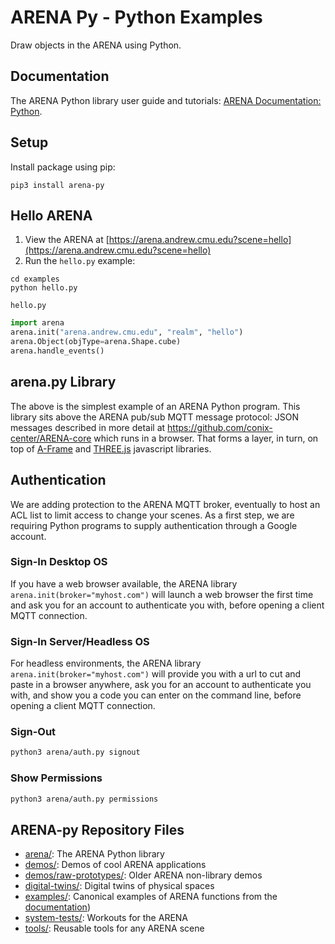 # ARENA Py - Python Examples
Draw objects in the ARENA using Python.

## Documentation
The ARENA Python library user guide and tutorials: [ARENA Documentation: Python](https://conix-center.github.io/ARENA/content/python/).

## Setup
Install package using pip:
```shell
pip3 install arena-py
```

## Hello ARENA
1. View the ARENA at [https://arena.andrew.cmu.edu?scene=hello](https://arena.andrew.cmu.edu?scene=hello)
1. Run the `hello.py` example:
```shell
cd examples
python hello.py
```

`hello.py`
```python
import arena
arena.init("arena.andrew.cmu.edu", "realm", "hello")
arena.Object(objType=arena.Shape.cube)
arena.handle_events()
```

## arena.py Library
The above is the simplest example of an ARENA Python program. This library sits above the ARENA pub/sub MQTT
message protocol: JSON messages described in more detail at https://github.com/conix-center/ARENA-core which runs in a browser. That forms a layer, in turn, on top of [A-Frame](https://aframe.io/) and [THREE.js](http://threejs.org/) javascript libraries.

## Authentication
We are adding protection to the ARENA MQTT broker, eventually to host an ACL list to limit access to change your scenes. As a first step, we are requiring Python programs to supply authentication through a Google account.
### Sign-In Desktop OS
If you have a web browser available, the ARENA library `arena.init(broker="myhost.com")` will launch a web browser the first time and ask you for an account to authenticate you with, before opening a client MQTT connection.
### Sign-In Server/Headless OS
For headless environments, the ARENA library `arena.init(broker="myhost.com")` will provide you with a url to cut and paste in a browser anywhere, ask you for an account to authenticate you with, and show you a code you can enter on the command line, before opening a client MQTT connection.
### Sign-Out
```bash
python3 arena/auth.py signout
```
### Show Permissions
```bash
python3 arena/auth.py permissions
```

## ARENA-py Repository Files
- [arena/](arena/): The ARENA Python library
- [demos/](demos/): Demos of cool ARENA applications
- [demos/raw-prototypes/](demos/raw-prototypes/): Older ARENA non-library demos
- [digital-twins/](digital-twins/): Digital twins of physical spaces
- [examples/](examples/): Canonical examples of ARENA functions from the [documentation](https://conix-center.github.io/ARENA/content/python/))
- [system-tests/](system-tests/): Workouts for the ARENA
- [tools/](tools/): Reusable tools for any ARENA scene
